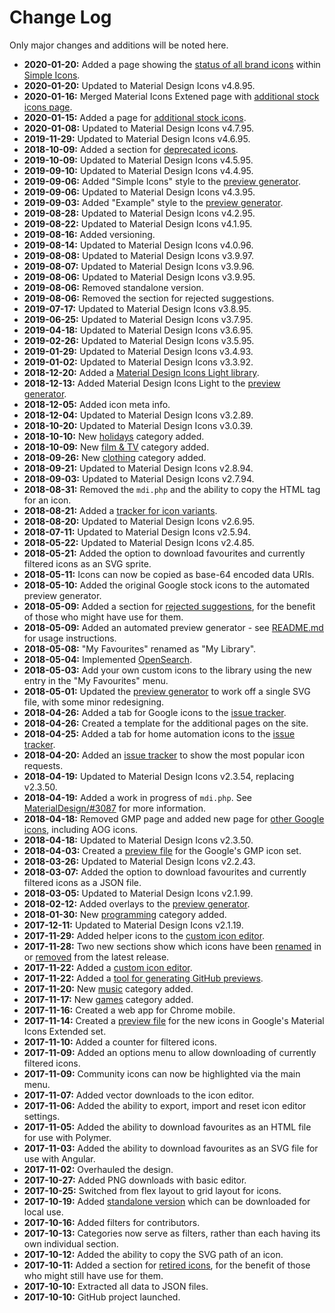 # Change Log
Only major changes and additions will be noted here.
- **2020-01-20:** Added a page showing the [status of all brand icons](https://petershaggynoble.github.io/MDI-Sandbox/simpleicons/) within [Simple Icons](https://simpleicons.org/).
- **2020-01-20:** Updated to Material Design Icons v4.8.95.
- **2020-01-16:** Merged Material Icons Extened page with [additional stock icons page](https://petershaggynoble.github.io/MDI-Sandbox/google/).
- **2020-01-15:** Added a page for [additional stock icons](https://petershaggynoble.github.io/MDI-Sandbox/google/).
- **2020-01-08:** Updated to Material Design Icons v4.7.95.
- **2019-11-29:** Updated to Material Design Icons v4.6.95.
- **2018-10-09:** Added a section for [deprecated icons](https://petershaggynoble.github.io/MDI-Sandbox/?section=depreacted).
- **2019-10-09:** Updated to Material Design Icons v4.5.95.
- **2019-09-10:** Updated to Material Design Icons v4.4.95.
- **2019-09-06:** Added "Simple Icons" style to the [preview generator](https://petershaggynoble.github.io/MDI-Sandbox/preview/).
- **2019-09-06:** Updated to Material Design Icons v4.3.95.
- **2019-09-03:** Added "Example" style to the [preview generator](https://petershaggynoble.github.io/MDI-Sandbox/preview/).
- **2019-08-28:** Updated to Material Design Icons v4.2.95.
- **2019-08-22:** Updated to Material Design Icons v4.1.95.
- **2019-08-16:** Added versioning.
- **2019-08-14:** Updated to Material Design Icons v4.0.96.
- **2019-08-08:** Updated to Material Design Icons v3.9.97.
- **2019-08-07:** Updated to Material Design Icons v3.9.96.
- **2019-08-06:** Updated to Material Design Icons v3.9.95.
- **2019-08-06:** Removed standalone version.
- **2019-08-06:** Removed the section for rejected suggestions.
- **2019-07-17:** Updated to Material Design Icons v3.8.95.
- **2019-06-25:** Updated to Material Design Icons v3.7.95.
- **2019-04-18:** Updated to Material Design Icons v3.6.95.
- **2019-02-26:** Updated to Material Design Icons v3.5.95.
- **2019-01-29:** Updated to Material Design Icons v3.4.93.
- **2019-01-02:** Updated to Material Design Icons v3.3.92.
- **2018-12-20:** Added a [Material Design Icons Light library](https://petershaggynoble.github.io/MDI-Sandbox/light/).
- **2018-12-13:** Added Material Design Icons Light to the [preview generator](https://petershaggynoble.github.io/MDI-Sandbox/preview/).
- **2018-12-05:** Added icon meta info.
- **2018-12-04:** Updated to Material Design Icons v3.2.89.
- **2018-10-20:** Updated to Material Design Icons v3.0.39.
- **2018-10-10:** New [holidays](https://petershaggynoble.github.io/MDI-Sandbox/?categories=holidays) category added.
- **2018-10-09:** New [film & TV](https://petershaggynoble.github.io/MDI-Sandbox/?categories=filmtv) category added.
- **2018-09-26:** New [clothing](https://petershaggynoble.github.io/MDI-Sandbox/?categories=clothes) category added.
- **2018-09-21:** Updated to Material Design Icons v2.8.94.
- **2018-09-03:** Updated to Material Design Icons v2.7.94.
- **2018-08-31:** Removed the `mdi.php` and the ability to copy the HTML tag for an icon.
- **2018-08-21:** Added a [tracker for icon variants](https://petershaggynoble.github.io/MDI-Sandbox/variants/).
- **2018-08-20:** Updated to Material Design Icons v2.6.95.
- **2018-07-11:** Updated to Material Design Icons v2.5.94.
- **2018-05-22:** Updated to Material Design Icons v2.4.85.
- **2018-05-21:** Added the option to download favourites and currently filtered icons as an SVG sprite.
- **2018-05-11:** Icons can now be copied as base-64 encoded data URIs.
- **2018-05-10:** Added the original Google stock icons to the automated preview generator.
- **2018-05-09:** Added a section for [rejected suggestions](https://petershaggynoble.github.io/MDI-Sandbox/?section=rejected), for the benefit of those who might have use for them.
- **2018-05-09:** Added an automated preview generator - see [README.md](README.md#preview-generator) for usage instructions.
- **2018-05-08:** "My Favourites" renamed as "My Library".
- **2018-05-04:** Implemented [OpenSearch](https://github.com/dewitt/opensearch).
- **2018-05-03:** Add your own custom icons to the library using the new entry in the "My Favourites" menu.
- **2018-05-01:** Updated the [preview generator](https://petershaggynoble.github.io/MDI-Sandbox/preview/) to work off a single SVG file, with some minor redesigning.
- **2018-04-26:** Added a tab for Google icons to the [issue tracker](https://petershaggynoble.github.io/MDI-Sandbox/issues/).
- **2018-04-26:** Created a template for the additional pages on the site.
- **2018-04-25:** Added a tab for home automation icons to the [issue tracker](https://petershaggynoble.github.io/MDI-Sandbox/issues/).
- **2018-04-20:** Added an [issue tracker](https://petershaggynoble.github.io/MDI-Sandbox/issues/) to show the most popular icon requests.
- **2018-04-19:** Updated to Material Design Icons v2.3.54, replacing v2.3.50.
- **2018-04-19:** Added a work in progress of `mdi.php`. See [MaterialDesign/#3087](https://github.com/Templarian/MaterialDesign/issues/3087) for more information.
- **2018-04-18:** Removed GMP page and added new page for [other Google icons](https://petershaggynoble.github.io/MDI-Sandbox/other/), including AOG icons.
- **2018-04-18:** Updated to Material Design Icons v2.3.50.
- **2018-04-03:** Created a [preview file](https://petershaggynoble.github.io/MDI-Sandbox/gmpicons/) for the Google's GMP icon set.
- **2018-03-26:** Updated to Material Design Icons v2.2.43.
- **2018-03-07:** Added the option to download favourites and currently filtered icons as a JSON file.
- **2018-03-05:** Updated to Material Design Icons v2.1.99.
- **2018-02-12:** Added overlays to the [preview generator](https://petershaggynoble.github.io/MDI-Sandbox/preview/).
- **2018-01-30:** New [programming](https://petershaggynoble.github.io/MDI-Sandbox/?categories=programming) category added.
- **2017-12-11:** Updated to Material Design Icons v2.1.19.
- **2017-11-29:** Added helper icons to the [custom icon editor](https://petershaggynoble.github.io/MDI-Sandbox/editor/).
- **2017-11-28:** Two new sections show which icons have been [renamed](https://petershaggynoble.github.io/MDI-Sandbox/?section=renamed) in or [removed](https://petershaggynoble.github.io/MDI-Sandbox/?section=removed) from the latest release.
- **2017-11-22:** Added a [custom icon editor](https://petershaggynoble.github.io/MDI-Sandbox/editor/).
- **2017-11-22:** Added a [tool for generating GitHub previews](https://petershaggynoble.github.io/MDI-Sandbox/preview/).
- **2017-11-20:** New [music](https://petershaggynoble.github.io/MDI-Sandbox/?categories=music) category added.
- **2017-11-17:** New [games](https://petershaggynoble.github.io/MDI-Sandbox/?categories=games) category added.
- **2017-11-16:** Created a web app for Chrome mobile.
- **2017-11-14:** Created a [preview file](https://petershaggynoble.github.io/MDI-Sandbox/extended/) for the new icons in Google's Material Icons Extended set.
- **2017-11-10:** Added a counter for filtered icons.
- **2017-11-09:** Added an options menu to allow downloading of currently filtered icons.
- **2017-11-09:** Community icons can now be highlighted via the main menu.
- **2017-11-07:** Added vector downloads to the icon editor.
- **2017-11-06:** Added the ability to export, import and reset icon editor settings.
- **2017-11-05:** Added the ability to download favourites as an HTML file for use with Polymer.
- **2017-11-03:** Added the ability to download favourites as an SVG file for use with Angular.
- **2017-11-02:** Overhauled the design.
- **2017-10-27:** Added PNG downloads with basic editor.
- **2017-10-25:** Switched from flex layout to grid layout for icons.
- **2017-10-19:** Added [standalone version](https://petershaggynoble.github.io/MDI-Sandbox/standalone/) which can be downloaded for local use.
- **2017-10-16:** Added filters for contributors.
- **2017-10-13:** Categories now serve as filters, rather than each having its own individual section.
- **2017-10-12:** Added the ability to copy the SVG path of an icon.
- **2017-10-11:** Added a section for [retired icons](https://petershaggynoble.github.io/MDI-Sandbox/?section=retired), for the benefit of those who might still have use for them.
- **2017-10-10:** Extracted all data to JSON files.
- **2017-10-10:** GitHub project launched.